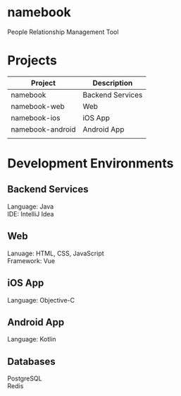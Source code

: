 # namebook
People Relationship Management Tool

# Projects
| Project | Description | 
| --- | --- | 
| namebook | Backend Services |
| namebook-web | Web |
| namebook-ios | iOS App |
| namebook-android | Android App |
|  |  |  

# Development Environments

## Backend Services
Language: Java  
IDE: IntelliJ Idea  

## Web
Lanuage: HTML, CSS, JavaScript  
Framework: Vue  

## iOS App
Language: Objective-C  

## Android App
Language: Kotlin  

## Databases
PostgreSQL  
Redis

